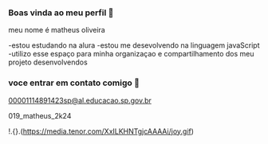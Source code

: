 ### Boas vinda ao meu perfil 💙

 meu nome é matheus oliveira

 -estou estudando na alura
 -estou me desevolvendo na linguagem javaScript
 -utilizo esse espaço para minha organizaçao e compartilhamento dos meu projeto desenvolvendos

 ### voce entrar em contato comigo 📧

 00001114891423sp@al.educacao.sp.gov.br
 
 019_matheus_2k24

!.{}.(https://media.tenor.com/XxILKHNTgjcAAAAi/joy.gif)
